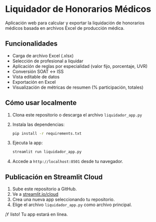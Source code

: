 # Liquidador de Honorarios Médicos

Aplicación web para calcular y exportar la liquidación de honorarios médicos basada en archivos Excel de producción médica.

## Funcionalidades

- Carga de archivo Excel (.xlsx)
- Selección de profesional a liquidar
- Aplicación de reglas por especialidad (valor fijo, porcentaje, UVR)
- Conversión SOAT ↔ ISS
- Vista editable de datos
- Exportación en Excel
- Visualización de métricas de resumen (% participación, totales)

## Cómo usar localmente

1. Clona este repositorio o descarga el archivo `liquidador_app.py`
2. Instala las dependencias:
   ```bash
   pip install -r requirements.txt
   ```

3. Ejecuta la app:
   ```bash
   streamlit run liquidador_app.py
   ```

4. Accede a `http://localhost:8501` desde tu navegador.

## Publicación en Streamlit Cloud

1. Sube este repositorio a GitHub.
2. Ve a [streamlit.io/cloud](https://streamlit.io/cloud)
3. Crea una nueva app seleccionando tu repositorio.
4. Elige el archivo `liquidador_app.py` como archivo principal.

¡Y listo! Tu app estará en línea.
